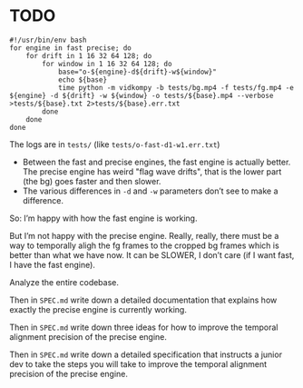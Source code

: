 # TODO

```
#!/usr/bin/env bash
for engine in fast precise; do
    for drift in 1 16 32 64 128; do
        for window in 1 16 32 64 128; do
            base="o-${engine}-d${drift}-w${window}"
            echo ${base}
            time python -m vidkompy -b tests/bg.mp4 -f tests/fg.mp4 -e ${engine} -d ${drift} -w ${window} -o tests/${base}.mp4 --verbose >tests/${base}.txt 2>tests/${base}.err.txt
        done
    done
done
```

The logs are in `tests/` (like `tests/o-fast-d1-w1.err.txt`)

- Between the fast and precise engines, the fast engine is actually better. The precise engine has weird "flag wave drifts", that is the lower part (the bg) goes faster and then slower. 
- The various differences in `-d` and `-w` parameters don’t see to make a difference. 

So: I’m happy with how the fast engine is working. 

But I’m not happy with the precise engine. Really, really, there must be a way to temporally aligh the fg frames to the cropped bg frames which is better than what we have now. It can be SLOWER, I don’t care (if I want fast, I have the fast engine). 

Analyze the entire codebase. 

Then in `SPEC.md` write down a detailed documentation that explains how exactly the precise engine is currently working. 

Then in `SPEC.md` write down three ideas for how to improve the temporal alignment precision of the precise engine. 

Then in `SPEC.md` write down a detailed specification that instructs a junior dev to take the steps you will take to improve the temporal alignment precision of the precise engine. 
